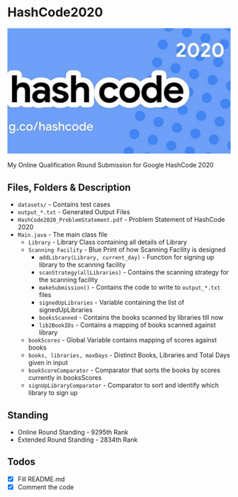 # HashCode2020

![Google HashCode 2020](hashcode2020.jpg "Google HashCode 2020")

My Online Qualification Round Submission for Google HashCode 2020

## Files, Folders & Description
 - `datasets/` - Contains test cases
 - `output_*.txt` - Generated Output Files
 - `HashCode2020_ProblemStatement.pdf` - Problem Statement of HashCode 2020
 - `Main.java` - The main class file
   - `Library` - Library Class containing all details of Library
   - `Scanning Facility` - Blue Print of how Scanning Facility is designed
     - `addLibrary(Library, current_day)` - Function for signing up library to the scanning facility
     - `scanStrategy(allLibraries)` - Contains the scanning strategy for the scanning facility
     - `makeSubmission()` - Contains the code to write to `output_*.txt` files
     - `signedUpLibraries` - Variable containing the list of signedUpLibraries
     - `booksScanned` - Contains the books scanned by libraries till now
     - `lib2BookIDs` - Contains a mapping of books scanned against library
   - `bookScores` - Global Variable contains mapping of scores against books
   - `books, libraries, maxDays` - Distinct Books, Libraries and Total Days given in input
   - `bookScoreComparator` - Comparator that sorts the books by scores currently in booksScores
   - `signUpLibraryComparator` - Comparator to sort and identify which library to sign up

## Standing
   - Online Round Standing - 9295th Rank 
   - Extended Round Standing - 2834th Rank

## Todos
- [x] Fill README.md
- [x] Comment the code